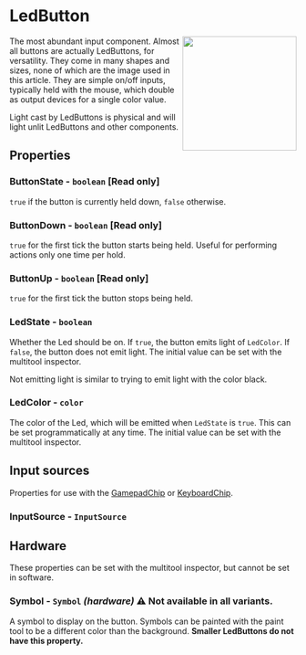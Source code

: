 # LedButton

<img src="https://docs.retrogadgets.game/api/modules/LedButton.png" width="200" align="right">

The most abundant input component. Almost all buttons are actually LedButtons, for versatility. They come in many shapes and sizes, none of which are the image used in this article. They are simple on/off inputs, typically held with the mouse, which double as output devices for a single color value.

Light cast by LedButtons is physical and will light unlit LedButtons and other components.

## Properties

### ButtonState - `boolean` **[Read only]**
`true` if the button is currently held down, `false` otherwise.

### ButtonDown - `boolean` **[Read only]**
`true` for the first tick the button starts being held. Useful for performing actions only one time per hold.

### ButtonUp - `boolean` **[Read only]**
`true` for the first tick the button stops being held. 

### LedState - `boolean`
Whether the Led should be on. If `true`, the button emits light of `LedColor`. If `false`, the button does not emit light. The initial value can be set with the multitool inspector.

Not emitting light is similar to trying to emit light with the color black.

### LedColor - `color`
The color of the Led, which will be emitted when `LedState` is `true`. This can be set programmatically at any time. The initial value can be set with the multitool inspector.


## Input sources
Properties for use with the [GamepadChip](../misc/GamepadChip.md) or [KeyboardChip](../misc/KeyboardChip.md).

### InputSource - `InputSource`


## Hardware
These properties can be set with the multitool inspector, but cannot be set in software.

### Symbol - `Symbol` *(hardware)* ⚠️ Not available in all variants.
A symbol to display on the button. Symbols can be painted with the paint tool to be a different color than the background. **Smaller LedButtons do not have this property.**